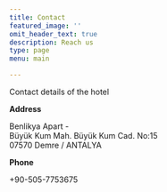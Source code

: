 ```yaml
---
title: Contact
featured_image: ''
omit_header_text: true
description: Reach us
type: page
menu: main

---
```


Contact details of the hotel

**Address**

Benlikya Apart - \
Büyük Kum Mah. Büyük Kum Cad. No:15 \
07570 Demre / ANTALYA

**Phone**

+90-505-7753675

